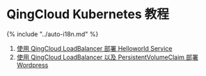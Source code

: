 # QingCloud Kubernetes 教程
{% include "../auto-i18n.md" %}
 

1. [使用 QingCloud LoadBalancer 部署 Helloworld Service](helloworld.md)
2. [使用 QingCloud LoadBalancer 以及 PersistentVolumeClaim 部署 Wordpress](wordpress.md)

